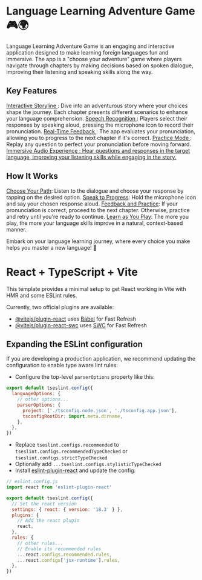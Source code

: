 # Language Learning Adventure Game 🎮🌍
Language Learning Adventure Game is an engaging and interactive application designed to make learning foreign languages fun and immersive. The app is a "choose your adventure" game where players navigate through chapters by making decisions based on spoken dialogue, improving their listening and speaking skills along the way.

## Key Features
<ins>Interactive Storyline </ins>: Dive into an adventurous story where your choices shape the journey. Each chapter presents different scenarios to enhance your language comprehension.
<ins>Speech Recognition </ins>:	 Players select their responses by speaking aloud, pressing the microphone icon to record their pronunciation.
<ins>Real-Time Feedback </ins>: The app evaluates your pronunciation, allowing you to progress to the next chapter if it's correct.
<ins>Practice Mode </ins>: Replay any question to perfect your pronunciation before moving forward.
<ins>Immersive Audio Experience <ins>: Hear questions and responses in the target language, improving your listening skills while engaging in the story.

## How It Works
<ins>Choose Your Path</ins>: Listen to the dialogue and choose your response by tapping on the desired option.
<ins>Speak to Progress</ins>: Hold the microphone icon and say your chosen response aloud.
<ins>Feedback and Practice</ins>: If your pronunciation is correct, proceed to the next chapter. Otherwise, practice and retry until you're ready to continue.
<ins>Learn as You Play</ins>: The more you play, the more your language skills improve in a natural, context-based manner.

Embark on your language learning journey, where every choice you make helps you master a new language! 🌟


# React + TypeScript + Vite

This template provides a minimal setup to get React working in Vite with HMR and some ESLint rules.

Currently, two official plugins are available:

- [@vitejs/plugin-react](https://github.com/vitejs/vite-plugin-react/blob/main/packages/plugin-react/README.md) uses [Babel](https://babeljs.io/) for Fast Refresh
- [@vitejs/plugin-react-swc](https://github.com/vitejs/vite-plugin-react-swc) uses [SWC](https://swc.rs/) for Fast Refresh

## Expanding the ESLint configuration

If you are developing a production application, we recommend updating the configuration to enable type aware lint rules:

- Configure the top-level `parserOptions` property like this:

```js
export default tseslint.config({
  languageOptions: {
    // other options...
    parserOptions: {
      project: ['./tsconfig.node.json', './tsconfig.app.json'],
      tsconfigRootDir: import.meta.dirname,
    },
  },
})
```

- Replace `tseslint.configs.recommended` to `tseslint.configs.recommendedTypeChecked` or `tseslint.configs.strictTypeChecked`
- Optionally add `...tseslint.configs.stylisticTypeChecked`
- Install [eslint-plugin-react](https://github.com/jsx-eslint/eslint-plugin-react) and update the config:

```js
// eslint.config.js
import react from 'eslint-plugin-react'

export default tseslint.config({
  // Set the react version
  settings: { react: { version: '18.3' } },
  plugins: {
    // Add the react plugin
    react,
  },
  rules: {
    // other rules...
    // Enable its recommended rules
    ...react.configs.recommended.rules,
    ...react.configs['jsx-runtime'].rules,
  },
})
```
